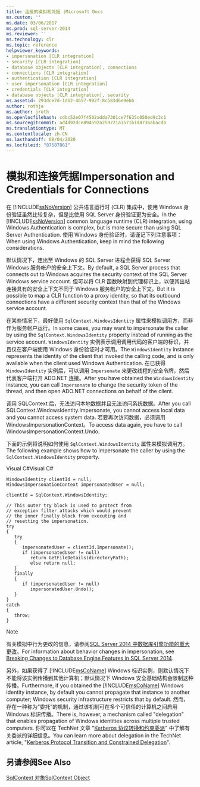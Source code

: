```yaml
---
title: 连接的模拟和凭据 |Microsoft Docs
ms.custom: ''
ms.date: 03/06/2017
ms.prod: sql-server-2014
ms.reviewer: ''
ms.technology: clr
ms.topic: reference
helpviewer_keywords:
- impersonation [CLR integration]
- security [CLR integration]
- database objects [CLR integration], connections
- connections [CLR integration]
- authentication [CLR integration]
- user impersonation [CLR integration]
- credentials [CLR integration]
- database objects [CLR integration], security
ms.assetid: 293dce7d-1db2-4657-992f-8c583d6e9ebb
author: rothja
ms.author: jroth
ms.openlocfilehash: cdbc52e07f4502adda7301ce7f635c050ed9c3c1
ms.sourcegitcommit: ad4d92dce894592a259721a1571b1d8736abacdb
ms.translationtype: MT
ms.contentlocale: zh-CN
ms.lasthandoff: 08/04/2020
ms.locfileid: "87587861"
---
```

# <a name="impersonation-and-credentials-for-connections"></a><span data-ttu-id="f58ed-102">模拟和连接凭据</span><span class="sxs-lookup"><span data-stu-id="f58ed-102">Impersonation and Credentials for Connections</span></span>
  <span data-ttu-id="f58ed-103">在 [!INCLUDE[ssNoVersion](../../../includes/ssnoversion-md.md)] 公共语言运行时 (CLR) 集成中，使用 Windows 身份验证虽然比较复杂，但是比使用 SQL Server 身份验证更为安全。</span><span class="sxs-lookup"><span data-stu-id="f58ed-103">In the [!INCLUDE[ssNoVersion](../../../includes/ssnoversion-md.md)] common language runtime (CLR) integration, using Windows Authentication is complex, but is more secure than using SQL Server Authentication.</span></span> <span data-ttu-id="f58ed-104">使用 Windows 身份验证时，请谨记下列注意事项：</span><span class="sxs-lookup"><span data-stu-id="f58ed-104">When using Windows Authentication, keep in mind the following considerations.</span></span>  
  
 <span data-ttu-id="f58ed-105">默认情况下，连出至 Windows 的 SQL Server 进程会获得 SQL Server Windows 服务帐户的安全上下文。</span><span class="sxs-lookup"><span data-stu-id="f58ed-105">By default, a SQL Server process that connects out to Windows acquires the security context of the SQL Server Windows service account.</span></span> <span data-ttu-id="f58ed-106">但可以将 CLR 函数映射到代理标识上，以便其出站连接具有的安全上下文不同于 Windows 服务帐户的安全上下文。</span><span class="sxs-lookup"><span data-stu-id="f58ed-106">But it is possible to map a CLR function to a proxy identity, so that its outbound connections have a different security context than that of the Windows service account.</span></span>  
  
 <span data-ttu-id="f58ed-107">在某些情况下，最好使用 `SqlContext.WindowsIdentity` 属性来模拟调用方，而非作为服务帐户运行。</span><span class="sxs-lookup"><span data-stu-id="f58ed-107">In some cases, you may want to impersonate the caller by using the `SqlContext.WindowsIdentity` property instead of running as the service account.</span></span> <span data-ttu-id="f58ed-108">`WindowsIdentity` 实例表示调用调用代码的客户端的标识，并且仅在客户端使用 Windows 身份验证时才可用。</span><span class="sxs-lookup"><span data-stu-id="f58ed-108">The `WindowsIdentity` instance represents the identity of the client that invoked the calling code, and is only available when the client used Windows Authentication.</span></span> <span data-ttu-id="f58ed-109">在已获得 `WindowsIdentity` 实例后，可以调用 `Impersonate` 来更改线程的安全令牌，然后代表客户端打开 ADO.NET 连接。</span><span class="sxs-lookup"><span data-stu-id="f58ed-109">After you have obtained the `WindowsIdentity` instance, you can call `Impersonate` to change the security token of the thread, and then open ADO.NET connections on behalf of the client.</span></span>  
  
 <span data-ttu-id="f58ed-110">调用 SQLContext 后，无法访问本地数据并且无法访问系统数据。</span><span class="sxs-lookup"><span data-stu-id="f58ed-110">After you call SQLContext.WindowsIdentity.Impersonate, you cannot access local data and you cannot access system data.</span></span> <span data-ttu-id="f58ed-111">若要再次访问数据，必须调用 WindowsImpersonationContext。</span><span class="sxs-lookup"><span data-stu-id="f58ed-111">To access data again, you have to call WindowsImpersonationContext.Undo.</span></span>  
  
 <span data-ttu-id="f58ed-112">下面的示例将说明如何使用 `SqlContext.WindowsIdentity` 属性来模拟调用方。</span><span class="sxs-lookup"><span data-stu-id="f58ed-112">The following example shows how to impersonate the caller by using the `SqlContext.WindowsIdentity` property.</span></span>  
  
 <span data-ttu-id="f58ed-113">Visual C#</span><span class="sxs-lookup"><span data-stu-id="f58ed-113">Visual C#</span></span>  
  
```  
WindowsIdentity clientId = null;  
WindowsImpersonationContext impersonatedUser = null;  
  
clientId = SqlContext.WindowsIdentity;  
  
// This outer try block is used to protect from   
// exception filter attacks which would prevent  
// the inner finally block from executing and   
// resetting the impersonation.  
try  
{  
   try  
   {  
      impersonatedUser = clientId.Impersonate();  
      if (impersonatedUser != null)  
         return GetFileDetails(directoryPath);  
         else return null;  
   }  
   finally  
   {  
      if (impersonatedUser != null)  
         impersonatedUser.Undo();  
   }  
}  
catch  
{  
   throw;  
}  
```  
  
> [!NOTE]  
>  <span data-ttu-id="f58ed-114">有关模拟中行为更改的信息，请参阅[SQL Server 2014 中数据库引擎功能的重大更改](../../../database-engine/breaking-changes-to-database-engine-features-in-sql-server-2016.md)。</span><span class="sxs-lookup"><span data-stu-id="f58ed-114">For information about behavior changes in impersonation, see [Breaking Changes to Database Engine Features in SQL Server 2014](../../../database-engine/breaking-changes-to-database-engine-features-in-sql-server-2016.md).</span></span>  
  
 <span data-ttu-id="f58ed-115">另外，如果获得了 [!INCLUDE[msCoName](../../../includes/msconame-md.md)] Windows 标识实例，则默认情况下不能将该实例传播到其他计算机；默认情况下 Windows 安全基础结构会限制这种传播。</span><span class="sxs-lookup"><span data-stu-id="f58ed-115">Furthermore, if you obtained the [!INCLUDE[msCoName](../../../includes/msconame-md.md)] Windows identity instance, by default you cannot propagate that instance to another computer; Windows security infrastructure restricts that by default.</span></span> <span data-ttu-id="f58ed-116">然而，存在一种称为“委托”的机制，通过该机制可在多个可信任的计算机之间启用 Windows 标识传播。</span><span class="sxs-lookup"><span data-stu-id="f58ed-116">There is, however, a mechanism called "delegation" that enables propagation of Windows identities across multiple trusted computers.</span></span> <span data-ttu-id="f58ed-117">你可以在 TechNet 文章 "[Kerberos 协议转换和约束委派](https://go.microsoft.com/fwlink/?LinkId=50419)" 中了解有关委派的详细信息。</span><span class="sxs-lookup"><span data-stu-id="f58ed-117">You can learn more about delegation in the TechNet article, "[Kerberos Protocol Transition and Constrained Delegation](https://go.microsoft.com/fwlink/?LinkId=50419)".</span></span>  
  
## <a name="see-also"></a><span data-ttu-id="f58ed-118">另请参阅</span><span class="sxs-lookup"><span data-stu-id="f58ed-118">See Also</span></span>  
 [<span data-ttu-id="f58ed-119">SqlContext 对象</span><span class="sxs-lookup"><span data-stu-id="f58ed-119">SqlContext Object</span></span>](../../clr-integration-data-access-in-process-ado-net/sqlcontext-object.md)  
  
  

